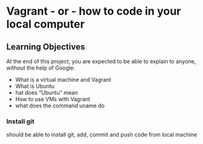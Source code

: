 # Vagrant - or - how to code in your local computer

## Learning Objectives
At the end of this project, you are expected to be able to explain to anyone, without the help of Google:

* What is a virtual machine and Vagrant
* What is Ubuntu
* hat does “Ubuntu” mean
* How to use VMs with Vagrant
* what does the command uname do

### Install git
should be able to install git, add, commit and push code from local machine
